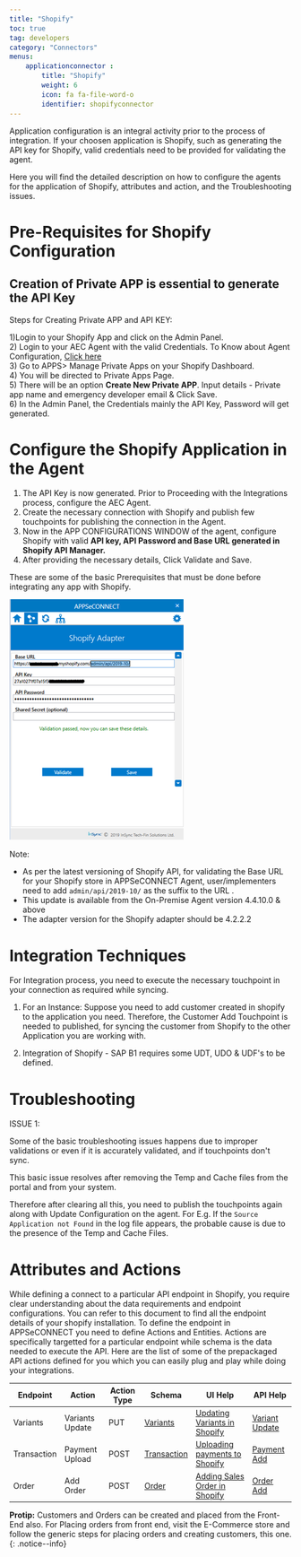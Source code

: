 ```yaml
---
title: "Shopify"
toc: true
tag: developers
category: "Connectors"
menus: 
    applicationconnector :
        title: "Shopify"
        weight: 6
        icon: fa fa-file-word-o
        identifier: shopifyconnector
---
```


Application configuration is an integral activity prior to the process of integration. If your choosen application is Shopify, such as generating the API key for Shopify, valid credentials need to be provided for validating the agent.

Here you will find the detailed description on how to configure the agents for the application of Shopify, attributes and action, 
and the Troubleshooting issues.

# Pre-Requisites for Shopify  Configuration 

## Creation of Private APP is essential to generate the API Key

Steps for Creating Private APP and API KEY:

1)Login to your Shopify App and click on the Admin Panel.  
2) Login to your AEC Agent with the valid Credentials. To Know about Agent Configuration, [Click here](/deployment/gettingstarted-with-deployment/)    
3) Go to APPS> Manage Private Apps on your Shopify Dashboard.    
4) You will be directed to Private Apps Page.    
5) There will be an option **Create New Private APP**. Input details - Private app name and emergency developer email & Click Save.    
6) In the Admin Panel, the Credentials mainly the API Key, Password will get generated.    

# Configure the Shopify Application in the Agent

1) The API Key is now generated. Prior to Proceeding with the Integrations process, configure the AEC Agent.  
2) Create the necessary connection with Shopify and publish few touchpoints for publishing the connection in the Agent.  
3) Now in the APP CONFIGURATIONS WINDOW of the agent, configure Shopify with valid **API key, API Password and Base URL generated in Shopify API Manager.**  
4) After providing the necessary details, Click Validate and Save.  

These are some of the basic Prerequisites that must be done before integrating any app with Shopify.

![Shopify_Agent](/staticfiles/connectors/media/application-connector/Shopify_Agent.png)     

Note:
* As per the latest versioning of Shopify API, for validating the Base URL for your Shopify store in APPSeCONNECT Agent, 
  user/implementers need to add `admin/api/2019-10/` as the suffix to the URL .
* This update is available from the On-Premise Agent version 4.4.10.0 & above
* The adapter version for the Shopify adapter should be 4.2.2.2

# Integration Techniques

For Integration process, you need to execute the necessary touchpoint in your connection as required while syncing.

1) For an Instance: Suppose you need to add customer created in shopify to the application you need. Therefore, the Customer Add Touchpoint is 
   needed to published, for syncing the customer from Shopify to the other Application you are working with.

2) Integration of Shopify - SAP B1 requires some UDT, UDO & UDF's to be defined.

# Troubleshooting

ISSUE 1:

Some of the basic troubleshooting issues happens due to improper validations or even if it is accurately validated, and if touchpoints don't sync.

This basic issue resolves after removing the Temp and Cache files from the portal and from your system.

Therefore after clearing all this, you need to publish the touchpoints again along with Update Configuration on the agent. 
For E.g. If the `Source Application not Found` in the log file appears, the probable cause is due to the presence of the 
Temp and Cache Files.

# Attributes and Actions

While defining a connect to a particular API endpoint in Shopify, you require clear understanding about the data requirements 
and endpoint configurations. You can refer to this document to find all the endpoint details of your shopify installation. 
To define the endpoint in APPSeCONNECT you need to define Actions and Entities. Actions are specifically targetted for a particular 
endpoint while schema is the data needed to execute the API. Here are the list of some of the prepackaged API actions defined 
for you which you can easily plug and play while doing your integrations.

|Endpoint|Action|Action Type|Schema|UI Help|API Help|
|---|---|---|---|------|-----|
|Variants|Variants Update|PUT|[Variants](https://help.shopify.com/en/manual/products/variants)|[Updating Variants in Shopify](https://help.shopify.com/en/manual/products/variants/edit-variants)|[Variant Update](https://help.shopify.com/en/api/reference/products/product-variant#update)|
|Transaction|Payment Upload|POST|[Transaction](https://help.shopify.com/en/api/storefront-api/reference/object/transaction)|[Uploading payments to Shopify](https://help.shopify.com/en/manual/payments/shopify-payments)|[Payment Add](https://help.shopify.com/en/api/reference/orders/transaction)|
|Order|Add Order|POST|[Order](https://help.shopify.com/en/manual/orders)|[Adding Sales Order in Shopify](https://help.shopify.com/en/manual/orders/create-orders)|[Order Add](https://help.shopify.com/en/api/reference/orders/order)|

**Protip:** Customers and Orders can be created and placed from the Front-End also. For Placing orders from front end, 
visit the E-Commerce store and follow the generic steps for placing orders and creating customers, this one.
{: .notice--info}